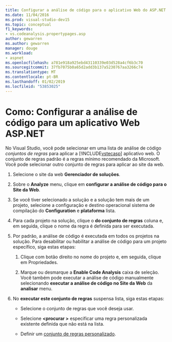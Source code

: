 ```yaml
---
title: Configurar a análise de código para o aplicativo Web do ASP.NET
ms.date: 11/04/2016
ms.prod: visual-studio-dev15
ms.topic: conceptual
f1_keywords:
- vs.codeanalysis.propertypages.asp
author: gewarren
ms.author: gewarren
manager: douge
ms.workload:
- aspnet
ms.openlocfilehash: a781e918a925ebd43110339e03d528a4cf6b3c70
ms.sourcegitcommit: 37fb7075b0a65d2add3b137a5230767aa3266c74
ms.translationtype: MT
ms.contentlocale: pt-BR
ms.lasthandoff: 01/02/2019
ms.locfileid: "53853025"
---
```

# <a name="how-to-configure-code-analysis-for-an-aspnet-web-application"></a>Como: Configurar a análise de código para um aplicativo Web ASP.NET

No Visual Studio, você pode selecionar em uma lista de análise de código *conjuntos de regras* para aplicar a [!INCLUDE[vstecasp](../code-quality/includes/vstecasp_md.md)] aplicativo web. O conjunto de regras padrão é a regras mínimo recomendado da Microsoft. Você pode selecionar outro conjunto de regras para aplicar ao site da web.

1. Selecione o site da web **Gerenciador de soluções**.

2. Sobre o **Analyze** menu, clique em **configurar a análise de código para o Site da Web**.

3. Se você tiver selecionado a solução e a solução tem mais de um projeto, selecione a configuração e destino operacional sistema de compilação do **Configuration** e **plataforma** lista.

4. Para cada projeto na solução, clique o **do conjunto de regras** coluna e, em seguida, clique o nome da regra é definida para ser executada.

5. Por padrão, a análise de código é executada em todos os projetos na solução. Para desabilitar ou habilitar a análise de código para um projeto específico, siga estas etapas:

    1. Clique com botão direito no nome do projeto e, em seguida, clique em Propriedades.

    2. Marque ou desmarque a **Enable Code Analysis** caixa de seleção. Você também pode executar a análise de código manualmente selecionando **executar a análise de código no Site da Web** da **analisar** menu.

6. No **executar este conjunto de regras** suspensa lista, siga estas etapas:

    - Selecione o conjunto de regras que você deseja usar.

    - Selecione  **\<procurar >** especificar uma regra personalizada existente definida que não está na lista.

    - Definir um [conjunto de regras personalizado](../code-quality/how-to-create-a-custom-rule-set.md).